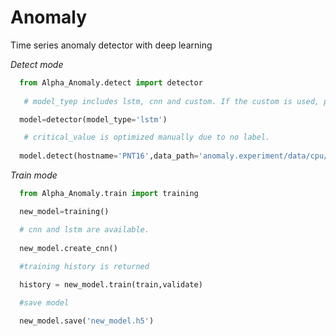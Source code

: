 # Anomaly
Time series anomaly detector with deep learning

_*Detect mode*_

```python
  from Alpha_Anomaly.detect import detector
  
   # model_tyep includes lstm, cnn and custom. If the custom is used, please provice th path to the model

  model=detector(model_type='lstm') 

   # critical_value is optimized manually due to no label.
   
  model.detect(hostname='PNT16',data_path='anomaly.experiment/data/cpu/PNT16/201901/CPU_ALL-20190115.csv',critical_value=-13.5)

```

_*Train mode*_

```python
  from Alpha_Anomaly.train import training

  new_model=training()

  # cnn and lstm are available.
  
  new_model.create_cnn()
  
  #training history is returned

  history = new_model.train(train,validate)

  #save model

  new_model.save('new_model.h5')

```
